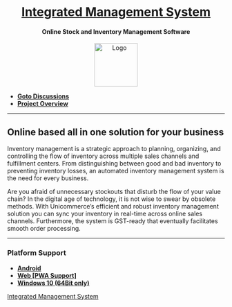 <a href="https://ims.erratums.com"><h1 align="center">Integrated Management System</h1></a>
<h4 align="center">Online Stock and Inventory Management Software</h4>
<p></p>

<p align="center">
    <a href="https://ims.erratums.com"><img alt="Logo" src="https://raw.githubusercontent.com/wiki/Erratums/ims-support/images/ims-logo.png" width="100"></a>    
</p>

<ul>
    <li><b><a href="https://github.com/Erratums/ims-support/discussions">Goto Discussions</a></b></li>
    <li><b><a href="https://github.com/orgs/Erratums/projects/2">Project Overview</a></b></li>
</ul>    

---    

## Online based all in one solution for your business 
Inventory management is a strategic approach to planning, organizing, and controlling the flow of inventory across multiple sales channels and fulfillment centers. From distinguishing between good and bad inventory to preventing inventory losses, an automated inventory management system is the need for every business.      

Are you afraid of unnecessary stockouts that disturb the flow of your value chain? In the digital age of technology, it is not wise to swear by obsolete methods. With Unicommerce’s efficient and robust inventory management solution you can sync your inventory in real-time across online sales channels. Furthermore, the system is GST-ready that eventually facilitates smooth order processing. 

---

### **Platform Support**
- **[Android](https://play.google.com/store/apps/details?id=com.es.ims.main)**
- **[Web [PWA Support]](https://ims.esapps.in)** 
- **[Windows 10 (64Bit only)](https://ims.esapps.in/about/#footer)**

[Integrated Management System](https://user-images.githubusercontent.com/48981144/171268303-9ffd4b33-d07a-404d-8685-49d00189fe16.mp4)

